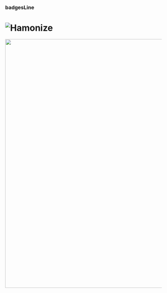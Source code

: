 

<h1 id="badge"></h1>
  
### badgesLine



# ![Hamonize](./img/halogo.png)

<img width="800" src="./img/hamonize.png">



